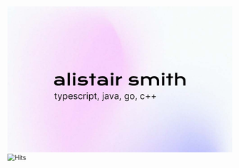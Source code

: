 ![Alistair Smith](https://github.com/alii/alii/blob/master/GitHub.jpg)
![Hits](https://api.hits.link/v1/hits?cache=bust&url=https://github.com/alii&svg=true&bg=FAA0A0)
